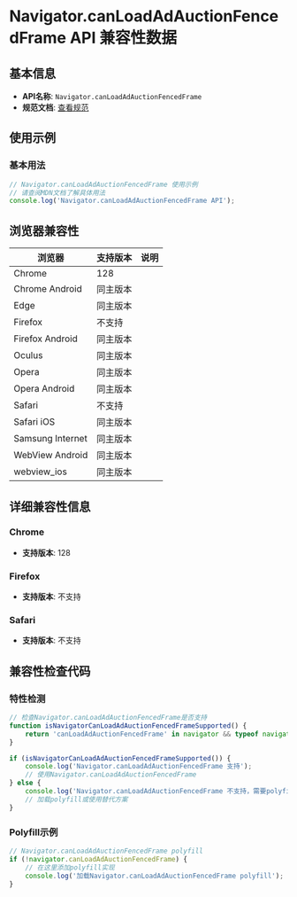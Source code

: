 # Navigator.canLoadAdAuctionFencedFrame API 兼容性数据

## 基本信息

- **API名称**: `Navigator.canLoadAdAuctionFencedFrame`
- **规范文档**: [查看规范](https://wicg.github.io/turtledove/#dom-navigator-canloadadauctionfencedframe)

## 使用示例

### 基本用法

```javascript
// Navigator.canLoadAdAuctionFencedFrame 使用示例
// 请查阅MDN文档了解具体用法
console.log('Navigator.canLoadAdAuctionFencedFrame API');
```

## 浏览器兼容性

| 浏览器 | 支持版本 | 说明 |
|--------|----------|------|
| Chrome | 128 |  |
| Chrome Android | 同主版本 |  |
| Edge | 同主版本 |  |
| Firefox | 不支持 |  |
| Firefox Android | 同主版本 |  |
| Oculus | 同主版本 |  |
| Opera | 同主版本 |  |
| Opera Android | 同主版本 |  |
| Safari | 不支持 |  |
| Safari iOS | 同主版本 |  |
| Samsung Internet | 同主版本 |  |
| WebView Android | 同主版本 |  |
| webview_ios | 同主版本 |  |

## 详细兼容性信息

### Chrome

- **支持版本**: 128

### Firefox

- **支持版本**: 不支持

### Safari

- **支持版本**: 不支持

## 兼容性检查代码

### 特性检测

```javascript
// 检查Navigator.canLoadAdAuctionFencedFrame是否支持
function isNavigatorCanLoadAdAuctionFencedFrameSupported() {
    return 'canLoadAdAuctionFencedFrame' in navigator && typeof navigator.canLoadAdAuctionFencedFrame === 'function';
}

if (isNavigatorCanLoadAdAuctionFencedFrameSupported()) {
    console.log('Navigator.canLoadAdAuctionFencedFrame 支持');
    // 使用Navigator.canLoadAdAuctionFencedFrame
} else {
    console.log('Navigator.canLoadAdAuctionFencedFrame 不支持，需要polyfill');
    // 加载polyfill或使用替代方案
}
```

### Polyfill示例

```javascript
// Navigator.canLoadAdAuctionFencedFrame polyfill
if (!navigator.canLoadAdAuctionFencedFrame) {
    // 在这里添加polyfill实现
    console.log('加载Navigator.canLoadAdAuctionFencedFrame polyfill');
}
```

